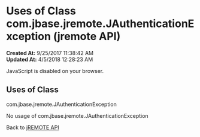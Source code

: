 # Uses of Class com.jbase.jremote.JAuthenticationException (jremote API)

**Created At:** 9/25/2017 11:38:42 AM  
**Updated At:** 4/5/2018 12:28:23 AM  

<!--<br>    try {<br>        if (location.href.indexOf('is-external=true') == -1) {<br>            parent.document.title="Uses of Class com.jbase.jremote.JAuthenticationException (jremote   API)";<br>        }<br>    }<br>    catch(err) {<br>    }<br>//-->
JavaScript is disabled on your browser.



<!--<br>  allClassesLink = document.getElementById("allclasses\_navbar\_top");<br>  if(window==top) {<br>    allClassesLink.style.display = "block";<br>  }<br>  else {<br>    allClassesLink.style.display = "none";<br>  }<br>  //-->

## Uses of Class
com.jbase.jremote.JAuthenticationException

No usage of com.jbase.jremote.JAuthenticationException

Back to [jREMOTE API](com_jbase_jremote_package-summary)
